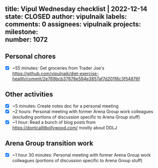 title:	Vipul Wednesday checklist | 2022-12-14
state:	CLOSED
author:	vipulnaik
labels:	
comments:	0
assignees:	vipulnaik
projects:	
milestone:	
number:	1072
--
## Personal chores

- [x] ~55 minutes: Get groceries from Trader Joe's https://github.com/vipulnaik/diet-exercise-health/commit/2e769bcb37678e594e3857af7d201f8c3f54876f

## Other activities

- [x] ~5 minutes: Create notes doc for a personal meeting
- [x] ~2 hours: Personal meeting with former Arena Group work colleagues (excluding portions of discussion specific to Arena Group stuff)
- [x] ~1 hour: Read a bunch of blog posts from https://dontcallitbollywood.com/ mostly about DDLJ

## Arena Group transition work

- [x] ~1 hour 30 minutes: Personal meeting with former Arena Group work colleagues (portions of discussion specific to Arena Group stuff)
